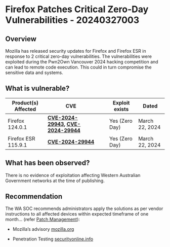 # Firefox Patches Critical Zero-Day Vulnerabilities - 20240327003

## Overview

Mozilla has released security updates for Firefox and Firefox ESR in response to 2 critical zero-day vulnerabilities. The vulnerabilities were exploited during the Pwn2Own Vancouver 2024 hacking competition and can lead to remote code execution. This could in turn compromise the sensitive data and systems.

## What is vulnerable?

| Product(s) Affected | CVE                                                                                                                                                                                                                                          |     |     | Exploit exists | Dated          |
| ------------------- | -------------------------------------------------------------------------------------------------------------------------------------------------------------------------------------------------------------------------------------------- | --- | --- | -------------- | -------------- |
| Firefox 124.0.1     | **[CVE-2024-29943](https://nvd.nist.gov/vuln/detail/CVE-2024-29943 "https://nvd.nist.gov/vuln/detail/CVE-2024-29943"), [CVE-2024-29944](https://nvd.nist.gov/vuln/detail/CVE-2024-29944 "https://nvd.nist.gov/vuln/detail/CVE-2024-29944")** |     |     | Yes (Zero Day) | March 22, 2024 |
| Firefox ESR 115.9.1 | **[CVE-2024-29944](https://nvd.nist.gov/vuln/detail/CVE-2024-29944 "https://nvd.nist.gov/vuln/detail/CVE-2024-29944")**                                                                                                                      |     |     | Yes (Zero Day) | March 22, 2024 |

## What has been observed?

There is no evidence of exploitation affecting Western Australian Government networks at the time of publishing.

## Recommendation

The WA SOC recommends administrators apply the solutions as per vendor instructions to all affected devices within expected timeframe of one month... (refer [Patch Management](../guidelines/patch-management.md)):

- Mozilla’s advisory [mozilla.org](https://www.mozilla.org/security/advisories/mfsa2024-15/)

- Penetration Testing [securityonline.info](https://securityonline.info/cve-2024-29944-cve-2024-29943-firefox-pwn2own/)
